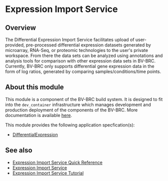 # Expression Import Service

## Overview

The Differential Expression Import Service facilitates upload of user-provided, pre-processed differential expression datasets generated by microarray, RNA-Seq, or proteomic technologies to the user's private workspace. From there the data sets can be analyzed using annotations and analysis tools for comparison with other expression data sets in BV-BRC. Currently, BV-BRC only supports differential gene expression data in the form of log ratios, generated by comparing samples/conditions/time points.



## About this module

This module is a component of the BV-BRC build system. It is designed to fit into the
`dev_container` infrastructure which manages development and production deployment of
the components of the BV-BRC. More documentation is available [here](https://github.com/BV-BRC/dev_container/tree/master/README.md).

This module provides the following application specfication(s):
* [DifferentialExpression](app_specs/DifferentialExpression.md)


## See also

* [Expression Import Service Quick Reference](https://www.bv-brc.org/docs/quick_references/services/expression_data_import_service.html)
* [Expression Import Service](https://www.bv-brc.org/docs/https://bv-brc.org/app/Expression.html)
* [Expression Import Service Tutorial](https://www.bv-brc.org/docs//tutorial/expression_import/expression_import.html)
